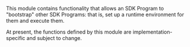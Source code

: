 This module contains functionality that allows an SDK Program to
"bootstrap" other SDK Programs: that is, set up a runtime
environment for them and execute them.

At present, the functions defined by this module are
implementation-specific and subject to change.
